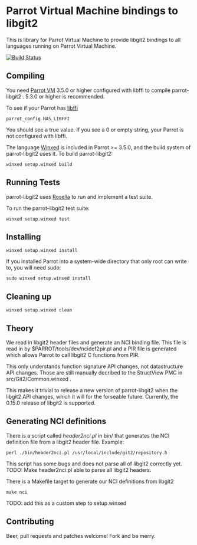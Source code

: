 # Parrot Virtual Machine bindings to libgit2

This is library for Parrot Virtual Machine to provide libgit2 bindings to all
languages running on Parrot Virtual Machine.

[![Build Status](https://secure.travis-ci.org/letolabs/parrot-libgit2.png)](http://travis-ci.org/letolabs/parrot-libgit2)

## Compiling

You need [Parrot VM](http://parrot.org) 3.5.0 or higher configured with libffi
to compile parrot-libgit2 . 5.3.0 or higher is recommended.

To see if your Parrot has [libffi](http://sourceware.org/libffi/)

    parrot_config HAS_LIBFFI

You should see a true value. If you see a 0 or empty string, your Parrot is not
configured with libffi.

The language [Winxed](http://winxed.org) is included in Parrot >= 3.5.0, and
the build system of parrot-libgit2 uses it. To build parrot-libgit2:

    winxed setup.winxed build

## Running Tests

parrot-libgit2 uses [Rosella](http://whiteknight.github.com/Rosella/) to run
and implement a test suite.

To run the parrot-libgit2 test suite:

    winxed setup.winxed test

## Installing

    winxed setup.winxed install

If you installed Parrot into a system-wide directory that only root can write to, you
will need sudo:

    sudo winxed setup.winxed install

## Cleaning up

    winxed setup.winxed clean

## Theory

We read in libgit2 header files and generate an NCI binding file. This file is read
in by $PARROT/tools/dev/ncidef2pir.pl and a PIR file is generated which allows Parrot
to call libgit2 C functions from PIR.

This only understands function signature API changes, not datastructure API changes.
Those are still manually decribed to the StructView PMC in src/Git2/Common.winxed .

This makes it trivial to release a new version of parrot-libgit2 when the
libgit2 API changes, which it will for the forseable future. Currently, the
0.15.0 release of libgit2 is supported.

## Generating NCI definitions

There is a script called *header2nci.pl* in bin/ that generates the NCI
definition file from a libgit2 header file. Example:

    perl ./bin/header2nci.pl /usr/local/include/git2/repository.h

This script has some bugs and does not parse all of libgit2 correctly yet.
TODO: Make header2nci.pl able to parse all libgit2 headers.

There is a Makefile target to generate our NCI definitions from libgit2

    make nci

TODO: add this as a custom step to setup.winxed

## Contributing

Beer, pull requests and patches welcome! Fork and be merry.
